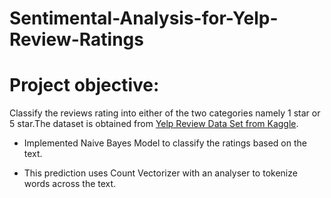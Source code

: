 # Sentimental-Analysis-for-Yelp-Review-Ratings


# Project objective:

Classify the reviews rating into either of the two categories namely 1 star or 5 star.The dataset is obtained from [Yelp Review Data Set from Kaggle](https://www.kaggle.com/c/yelp-recsys-2013).

  * Implemented Naive Bayes Model to classify the ratings based on the text.
  
  * This prediction uses Count Vectorizer with an analyser to tokenize  words  across the text.

